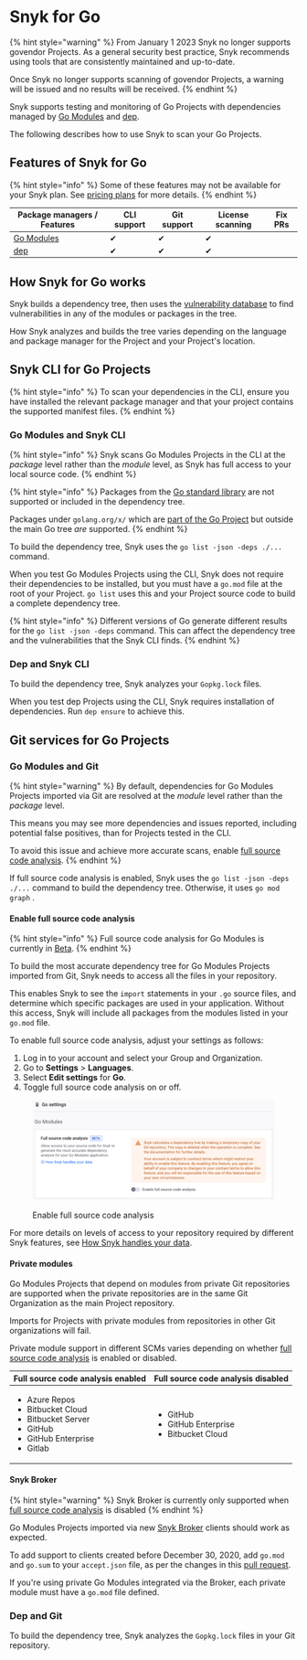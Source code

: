 # Snyk for Go

{% hint style="warning" %}
From January 1 2023 Snyk no longer supports govendor Projects. As a general security best practice, Snyk recommends using tools that are consistently maintained and up-to-date.

Once Snyk no longer supports scanning of govendor Projects, a warning will be issued and no results will be received.
{% endhint %}

Snyk supports testing and monitoring of Go Projects with dependencies managed by [Go Modules](https://golang.org/ref/mod) and [dep](https://github.com/golang/dep).

The following describes how to use Snyk to scan your Go Projects.

## Features of Snyk for Go <a href="#h_01esm3gfnmn0f7art59aek97tm" id="h_01esm3gfnmn0f7art59aek97tm"></a>

{% hint style="info" %}
Some of these features may not be available for your Snyk plan. See [pricing plans](https://snyk.io/plans/) for more details.
{% endhint %}

| Package managers / Features              | CLI support | Git support | License scanning | Fix PRs |
| ---------------------------------------- | ----------- | ----------- | ---------------- | ------- |
| [Go Modules](https://golang.org/ref/mod) | ✔︎          | ✔︎          | ✔︎               |         |
| [dep](https://github.com/golang/dep)     | ✔︎          | ✔︎          | ✔︎               |         |

## **How Snyk for Go works**

Snyk builds a dependency tree, then uses the [vulnerability database](https://snyk.io/vuln) to find vulnerabilities in any of the modules or packages in the tree.

How Snyk analyzes and builds the tree varies depending on the language and package manager for the Project and your Project's location.

## Snyk CLI for Go Projects

{% hint style="info" %}
To scan your dependencies in the CLI, ensure you have installed the relevant package manager and that your project contains the supported manifest files.
{% endhint %}

### **Go Modules and Snyk CLI**

{% hint style="info" %}
Snyk scans Go Modules Projects in the CLI at the _package_ level rather than the _module_ level, as Snyk has full access to your local source code.
{% endhint %}

{% hint style="info" %}
Packages from the [Go standard library](https://pkg.go.dev/std) are not supported or included in the dependency tree.&#x20;

Packages under `golang.org/x/` which are [part of the Go Project](https://pkg.go.dev/golang.org/x) but outside the main Go tree _are_ supported.
{% endhint %}

To build the dependency tree, Snyk uses the `go list -json -deps ./...` command.

When you test Go Modules Projects using the CLI, Snyk does not require their dependencies to be installed, but you must have a `go.mod` file at the root of your Project. `go list` uses this and your Project source code to build a complete dependency tree.

{% hint style="info" %}
Different versions of Go generate different results for the `go list -json -deps` command. This can affect the dependency tree and the vulnerabilities that the Snyk CLI finds.
{% endhint %}

### **Dep and Snyk CLI**

To build the dependency tree, Snyk analyzes your `Gopkg.lock` files.

When you test dep Projects using the CLI, Snyk requires installation of dependencies. Run `dep ensure` to achieve this.

## Git services for Go Projects

### **Go Modules and Git**

{% hint style="warning" %}
By default, dependencies for Go Modules Projects imported via Git are resolved at the _module_ level rather than the _package_ level.

This means you may see more dependencies and issues reported, including potential false positives, than for Projects tested in the CLI.

To avoid this issue and achieve more accurate scans, enable [full source code analysis](snyk-for-golang.md#enable-full-source-code-analysis).
{% endhint %}

If full source code analysis is enabled, Snyk uses the `go list -json -deps ./...` command to build the dependency tree. Otherwise, it uses `go mod graph` .

#### Enable full source code analysis

{% hint style="info" %}
Full source code analysis for Go Modules is currently in [Beta](../../../more-info/snyk-feature-release-process.md#open-beta).
{% endhint %}

To build the most accurate dependency tree for Go Modules Projects imported from Git, Snyk needs to access all the files in your repository.

This enables Snyk to see the `import` statements in your `.go` source files, and determine which specific packages are used in your application. Without this access, Snyk will include all packages from the modules listed in your `go.mod` file.

To enable full source code analysis, adjust your settings as follows:

1. Log in to your account and select your Group and Organization.
2. Go to **Settings** > **Languages**.
3. Select **Edit settings** for **Go**.
4. Toggle full source code analysis on or off.

<figure><img src="../../../.gitbook/assets/go-modules-settings.png" alt="Enable full source code analysis"><figcaption><p>Enable full source code analysis</p></figcaption></figure>

For more details on levels of access to your repository required by different Snyk features, see [How Snyk handles your data](../../../more-info/how-snyk-handles-your-data.md).

#### **Private modules**

Go Modules Projects that depend on modules from private Git repositories are supported when the private repositories are in the same Git Organization as the main Project repository.

Imports for Projects with private modules from repositories in other Git organizations will fail.&#x20;

Private module support in different SCMs varies depending on whether [full source code analysis](snyk-for-golang.md#enable-full-source-code-analysis) is enabled or disabled.

| Full source code analysis enabled                                                                                                      | Full source code analysis disabled                                         |
| -------------------------------------------------------------------------------------------------------------------------------------- | -------------------------------------------------------------------------- |
| <ul><li>Azure Repos</li><li>Bitbucket Cloud</li><li>Bitbucket Server</li><li>GitHub</li><li>GitHub Enterprise</li><li>Gitlab</li></ul> | <ul><li>GitHub</li><li>GitHub Enterprise</li><li>Bitbucket Cloud</li></ul> |

#### **Snyk Broker**

{% hint style="warning" %}
Snyk Broker is currently only supported when [full source code analysis](snyk-for-golang.md#enable-full-source-code-analysis) is disabled
{% endhint %}

Go Modules Projects imported via new [Snyk Broker](https://docs.snyk.io/integrations/snyk-broker/broker-introduction) clients should work as expected.

To add support to clients created before December 30, 2020, add `go.mod` and `go.sum` to your `accept.json` file, as per the changes in this [pull request](https://github.com/snyk/broker/pull/299/files).

If you're using private Go Modules integrated via the Broker, each private module must have a `go.mod` file defined.

### **Dep and Git**

To build the dependency tree, Snyk analyzes the `Gopkg.lock` files in your Git repository.
